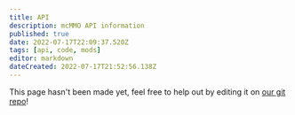 ```yaml
---
title: API
description: mcMMO API information
published: true
date: 2022-07-17T22:09:37.520Z
tags: [api, code, mods]
editor: markdown
dateCreated: 2022-07-17T21:52:56.138Z
---
```


This page hasn't been made yet, feel free to help out by editing it on [our git repo](https://github.com/mcMMO-Dev/mcmmo-wiki-repo)!